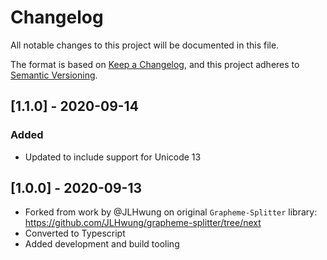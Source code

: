 # Changelog

All notable changes to this project will be documented in this file.

The format is based on [Keep a Changelog](https://keepachangelog.com/en/1.0.0/),
and this project adheres to [Semantic Versioning](https://semver.org/spec/v2.0.0.html).

## [1.1.0] - 2020-09-14

### Added

- Updated to include support for Unicode 13

## [1.0.0] - 2020-09-13

- Forked from work by @JLHwung on original `Grapheme-Splitter` library: https://github.com/JLHwung/grapheme-splitter/tree/next
- Converted to Typescript
- Added development and build tooling
